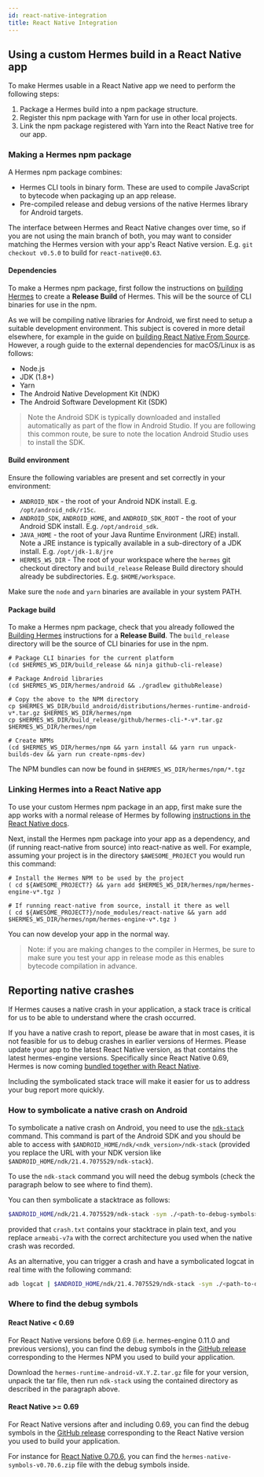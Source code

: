 ```yaml
---
id: react-native-integration
title: React Native Integration
---
```


## Using a custom Hermes build in a React Native app

To make Hermes usable in a React Native app we need to perform the following steps:

1. Package a Hermes build into a npm package structure.
2. Register this npm package with Yarn for use in other local projects.
3. Link the npm package registered with Yarn into the React Native tree for our app.

### Making a Hermes npm package

A Hermes npm package combines:
* Hermes CLI tools in binary form. These are used to compile JavaScript to bytecode when packaging up an app release.
* Pre-compiled release and debug versions of the native Hermes library for Android targets.

The interface between Hermes and React Native changes over time, so if you are
not using the main branch of both, you may want to consider matching the
Hermes version with your app's React Native version. E.g. `git checkout v0.5.0`
to build for `react-native@0.63`.

#### Dependencies

To make a Hermes npm package, first follow the instructions on [building Hermes](BuildingAndRunning.md) to create a **Release Build** of Hermes. This will be the source of CLI binaries for use in the npm.

As we will be compiling native libraries for Android, we first need to setup a suitable development environment. This subject is covered in more detail elsewhere, for example in the guide on [building React Native From Source](https://github.com/facebook/react-native/wiki/Building-from-source). However, a rough guide to the external dependencies for macOS/Linux is as follows:

* Node.js
* JDK (1.8+)
* Yarn
* The Android Native Development Kit (NDK)
* The Android Software Development Kit (SDK)

> Note the Android SDK is typically downloaded and installed automatically as part of the flow in Android Studio. If you are following this common route, be sure to note the location Android Studio uses to install the SDK.

#### Build environment

Ensure the following variables are present and set correctly in your environment:

* `ANDROID_NDK` - the root of your Android NDK install. E.g. `/opt/android_ndk/r15c`.
* `ANDROID_SDK`, `ANDROID_HOME`, and `ANDROID_SDK_ROOT` - the root of your Android SDK install. E.g. `/opt/android_sdk`.
* `JAVA_HOME` - the root of your Java Runtime Environment (JRE) install. Note a JRE instance is typically available in a sub-directory of a JDK install. E.g. `/opt/jdk-1.8/jre`
* `HERMES_WS_DIR` - The root of your workspace where the `hermes` git checkout directory and `build_release` Release Build directory should already be subdirectories. E.g. `$HOME/workspace`.

Make sure the `node` and `yarn` binaries are available in your system PATH.

#### Package build

To make a Hermes npm package, check that you already followed the [Building Hermes](BuildingAndRunning.md) instructions for a **Release Build**. The `build_release` directory will be the source of CLI binaries for use in the npm.

```shell
# Package CLI binaries for the current platform
(cd $HERMES_WS_DIR/build_release && ninja github-cli-release)

# Package Android libraries
(cd $HERMES_WS_DIR/hermes/android && ./gradlew githubRelease)

# Copy the above to the NPM directory
cp $HERMES_WS_DIR/build_android/distributions/hermes-runtime-android-v*.tar.gz $HERMES_WS_DIR/hermes/npm
cp $HERMES_WS_DIR/build_release/github/hermes-cli-*-v*.tar.gz $HERMES_WS_DIR/hermes/npm

# Create NPMs
(cd $HERMES_WS_DIR/hermes/npm && yarn install && yarn run unpack-builds-dev && yarn run create-npms-dev)
```

The NPM bundles can now be found in `$HERMES_WS_DIR/hermes/npm/*.tgz`


### Linking Hermes into a React Native app

To use your custom Hermes npm package in an app, first make sure the app works with a normal release of Hermes by following [instructions in the React Native docs](https://reactnative.dev/docs/hermes).

Next, install the Hermes npm package into your app as a dependency, and (if
running react-native from source) into react-native as well.  For example,
assuming your project is in the directory `$AWESOME_PROJECT` you would run this
command:

```shell
# Install the Hermes NPM to be used by the project
( cd ${AWESOME_PROJECT?} && yarn add $HERMES_WS_DIR/hermes/npm/hermes-engine-v*.tgz )

# If running react-native from source, install it there as well
( cd ${AWESOME_PROJECT?}/node_modules/react-native && yarn add $HERMES_WS_DIR/hermes/npm/hermes-engine-v*.tgz )
```

You can now develop your app in the normal way.

> Note: if you are making changes to the compiler in Hermes, be sure to make sure you test your app in release mode as this enables bytecode compilation in advance.

## Reporting native crashes

If Hermes causes a native crash in your application, a stack trace is critical for us to be able to understand where the crash occurred. 

If you have a native crash to report, please be aware that in most cases, it is not feasible for us to debug crashes in earlier versions of Hermes. Please update your app to the latest React Native version, as that contains the latest hermes-engine versions. Specifically since React Native 0.69, Hermes is now coming [bundled together with React Native](https://reactnative.dev/architecture/bundled-hermes).

Including the symbolicated stack trace will make it easier for us to address your bug report more quickly.

### How to symbolicate a native crash on Android

To symbolicate a native crash on Android, you need to use the [`ndk-stack`](https://developer.android.com/ndk/guides/ndk-stack) command.
This command is part of the Android SDK and you should be able to access with `$ANDROID_HOME/ndk/<ndk_version>/ndk-stack` (provided you replace the URL with your NDK version like `$ANDROID_HOME/ndk/21.4.7075529/ndk-stack`).

To use the `ndk-stack` command you will need the debug symbols (check the paragraph below to see where to find them).

You can then symbolicate a stacktrace as follows:

```bash
$ANDROID_HOME/ndk/21.4.7075529/ndk-stack -sym ./<path-to-debug-symbols>/obj/local/arm64-v8a < crash.txt
```

provided that `crash.txt` contains your stacktrace in plain text, and you replace `armeabi-v7a` with the correct architecture you used when the native crash was recorded.

As an alternative, you can trigger a crash and have a symbolicated logcat in real time with the following command:

```bash
adb logcat | $ANDROID_HOME/ndk/21.4.7075529/ndk-stack -sym ./<path-to-debug-symbols>/obj/local/arm64-v8a
```

### Where to find the debug symbols

#### React Native < 0.69

For React Native versions before 0.69 (i.e. hermes-engine 0.11.0 and previous versions), you can find the debug symbols in the [GitHub release](https://github.com/facebook/hermes/releases) corresponding to the Hermes NPM you used to build your application. 

Download the `hermes-runtime-android-vX.Y.Z.tar.gz` file for your version, unpack the tar file, then run `ndk-stack` using the contained directory as described in the paragraph above.

#### React Native >= 0.69

For React Native versions after and including 0.69, you can find the debug symbols in the [GitHub release](https://github.com/facebook/react-native/releases) corresponding to the React Native version you used to build your application. 

For instance for [React Native 0.70.6](https://github.com/facebook/react-native/releases/tag/v0.70.6), you can find the `hermes-native-symbols-v0.70.6.zip` file with the debug symbols inside.
